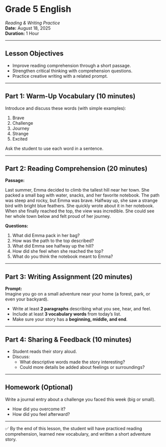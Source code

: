 # Grade 5 English 
_Reading & Writing Practice_  
**Date:** August 18, 2025  
**Duration:** 1 Hour  

---

## Lesson Objectives
- Improve reading comprehension through a short passage.  
- Strengthen critical thinking with comprehension questions.  
- Practice creative writing with a related prompt.  

---

## Part 1: Warm-Up Vocabulary (10 minutes)  
Introduce and discuss these words (with simple examples):  
1. Brave  
2. Challenge  
3. Journey  
4. Strange  
5. Excited  

Ask the student to use each word in a sentence.  

---

## Part 2: Reading Comprehension (20 minutes)  

**Passage:**  

Last summer, Emma decided to climb the tallest hill near her town. She packed a small bag with water, snacks, and her favorite notebook. The path was steep and rocky, but Emma was brave. Halfway up, she saw a strange bird with bright blue feathers. She quickly wrote about it in her notebook. When she finally reached the top, the view was incredible. She could see her whole town below and felt proud of her journey.  

**Questions:**  
1. What did Emma pack in her bag?  
2. How was the path to the top described?  
3. What did Emma see halfway up the hill?  
4. How did she feel when she reached the top?  
5. What do you think the notebook meant to Emma?  

---

## Part 3: Writing Assignment (20 minutes)  

**Prompt:**  
Imagine you go on a small adventure near your home (a forest, park, or even your backyard).  
- Write at least **2 paragraphs** describing what you see, hear, and feel.  
- Include at least **3 vocabulary words** from today’s list.  
- Make sure your story has a **beginning, middle, and end**.  

---

## Part 4: Sharing & Feedback (10 minutes)  
- Student reads their story aloud.  
- Discuss:  
  - What descriptive words made the story interesting?  
  - Could more details be added about feelings or surroundings?  

---

## Homework (Optional)  
Write a journal entry about a challenge you faced this week (big or small).  
- How did you overcome it?  
- How did you feel afterward?  

---
✅ By the end of this lesson, the student will have practiced reading comprehension, learned new vocabulary, and written a short adventure story.
